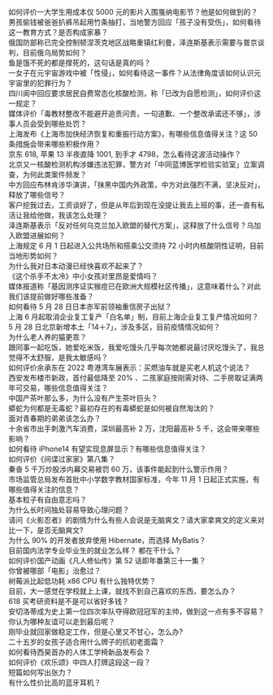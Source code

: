 如何评价一大学生用成本仅 5000 元的影片入围戛纳电影节？他是如何做到的？  
男孩偷钱被爸爸扒裤吊起用竹条抽打，当地警方回应「孩子没有受伤」，如何看待这一教育方式？是否构成家暴？  
俄国防部称已完全控制顿涅茨克地区战略重镇红利曼，泽连斯基表示需要与普京谈判，目前俄乌局势如何？  
鱼是饿不死的都是撑死的，这句话是真的吗？  
一女子在元宇宙游戏中被「性侵」，如何看待这一事件？从法律角度该如何认识元宇宙里的犯罪行为？  
四川阆中回应要求居民自费常态化核酸检测，称「已改为自愿检测」，如何评价这一规定？  
媒体评价「毒教材整改不能避开追责问责，一句道歉、一个整改承诺还不够」，涉事人员会受到哪些处罚？  
上海发布《上海市加快经济恢复和重振行动方案》，有哪些信息值得关注？这 50 条措施会带来哪些积极作用？  
京东 618, 苹果 13 半夜直降 1001, 到手才 4798，怎么看待这波活动操作？  
北京又一核酸检测机构涉嫌违法犯罪，警方对「中同蓝博医学检验实验室」立案调查，为何此类案件频发？  
中方回应布林肯涉华演讲，「抹黑中国内外政策，中方对此强烈不满，坚决反对」，释放了哪些信号？  
客户挖我过去，工资谈好了，但是从年后到现在没提让我去上班的事，还一直有私活让我给他做，我该怎么处理？  
泽连斯基表示「反对任何乌克兰加入欧盟的替代方案」，这释放了什么信号？乌加入欧盟进展如何？  
上海规定 6 月 1 日起进入公共场所和搭乘公交须持 72 小时内核酸阴性证明，目前当地形势如何？  
为什么我对日本动漫已经快喜欢不起来了？  
《这个杀手不太冷》中小女孩对里昂是爱情吗？  
媒体报道称「基因测序证实猴痘已在欧洲大规模社区传播」，这意味着什么？对此我们该提前做好哪些准备？  
如何看待 5 月 28 日日本赤军前领袖重信房子出狱？  
上海 6 月起取消企业复工复产「白名单」制，目前上海企业复工复产情况如何？  
5 月 28 日北京新增本土「14＋7」，涉及多区，目前疫情情况如何？  
为什么老人养的猫更乖？  
跟同事一起吃饭，她爱吃米饭，我爱吃馒头几乎每次她都说最讨厌吃馒头了，我总觉得不太舒服，是我太敏感吗？  
如何评价余承东在 2022 粤港湾车展表示：买燃油车就是买老人机这个说法？  
西安发布楼市新政，首付最低降至 20% 、二孩家庭按刚需对待、二手房取证满两年可交易，哪些信息值得关注？  
中国产茶叶那么多，为什么没有产生茶叶巨头？  
蟒蛇为何都是无毒蛇？最初存在的有毒蟒蛇是如何被自然淘汰的？  
面对青春期的弟弟该怎么办？  
十余省市出手刺激汽车消费，深圳最高补 2 万，沈阳最高补 5 千，这会带来哪些影响？  
如何看待 iPhone14 有望实现息屏显示？有哪些信息值得关注？  
如何评价《间谍过家家》第八集？  
秦奋 5 千万炒股涉内幕交易被罚 60 万，该事件能起到什么警示作用？  
市场监管总局发布首批中小学数字教材国家标准，今年 11 月 1 日起正式实施，有哪些值得关注的信息？  
基本粒子有自由意志吗？  
为什么长时间独处容易导致心理问题？  
请问《火影忍者》的剧情为什么有些人会说是无脑爽文？请大家拿爽文的定义来对比一下，是否无脑爽文?  
为什么 90% 的开发者放弃使用 Hibernate，而选择 MyBatis？  
目前国内法学专业毕业生的就业怎么样？  都在干什么？  
如何评价国产动画《凡人修仙传》第 52 话即年番第三十一集？  
你曾被哪部「电影」治愈过？  
树莓派比起低功耗 x86 CPU 有什么独特优势？  
目前，大一感觉在学校就上上课，就找不到自己喜欢的东西，要怎么办？  
618 买考研资料是不是可以省好多钱？  
安切洛蒂成为史上第一位四次率队夺得欧冠冠军的主帅，做到这一点有多不容易？  
你认为哪种友谊可以走到最后呢？  
刚毕业就回家做稳定工作，但是心里又不甘心，怎么办?  
二十五岁的女孩子适合用什么牌子的抗初老面霜？  
如何看待西昊首办的人体工学椅新品发布会？  
如何评价《欢乐颂》中四人打牌这段这一段？  
短篇如何写出张力？  
有什么性价比高的蓝牙耳机？  
